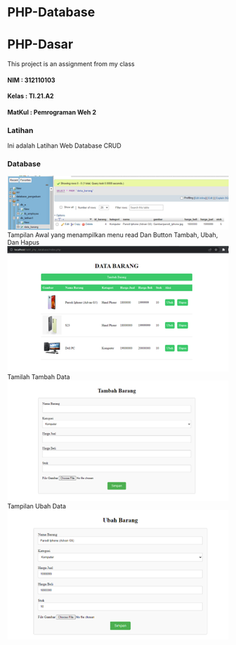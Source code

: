 # PHP-Database
# PHP-Dasar

This project is an assignment from my class
#### NIM : 312110103
#### Kelas : TI.21.A2
#### MatKul : Pemrograman Weh 2

### Latihan
Ini adalah Latihan Web Database CRUD 
### Database
![Gambar](foto/db.png)
Tampilan Awal yang menampilkan menu read Dan Button Tambah, Ubah, Dan Hapus
![Gambar](foto/ss1.png)
Tamilah Tambah Data
![Gambar](foto/ss2.png)
Tampilan Ubah Data
![Gambar](foto/ss3.png)

